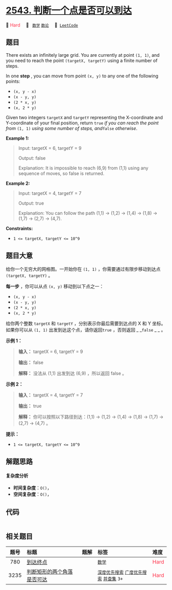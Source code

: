 # [2543. 判断一个点是否可以到达](https://leetcode.com/problems/check-if-point-is-reachable)

🔴 <font color=#ff334b>Hard</font>&emsp; 🔖&ensp; [`数学`](/leetcode-js/outline/tag/math.md) [`数论`](/leetcode-js/outline/tag/number-theory.md)&emsp; 🔗&ensp;[`LeetCode`](https://leetcode.com/problems/check-if-point-is-reachable)

## 题目

There exists an infinitely large grid. You are currently at point `(1, 1)`,
and you need to reach the point `(targetX, targetY)` using a finite number of
steps.

In one **step** , you can move from point `(x, y)` to any one of the following
points:

  * `(x, y - x)`
  * `(x - y, y)`
  * `(2 * x, y)`
  * `(x, 2 * y)`

Given two integers `targetX` and `targetY` representing the X-coordinate and
Y-coordinate of your final position, return `true` _if you can reach the point
from_ `(1, 1)` _using some number of steps, and_`false` _otherwise_.



**Example 1:**

> Input: targetX = 6, targetY = 9
> 
> Output: false
> 
> Explanation: It is impossible to reach (6,9) from (1,1) using any sequence of moves, so false is returned.

**Example 2:**

> Input: targetX = 4, targetY = 7
> 
> Output: true
> 
> Explanation: You can follow the path (1,1) -> (1,2) -> (1,4) -> (1,8) -> (1,7) -> (2,7) -> (4,7).

**Constraints:**

  * `1 <= targetX, targetY <= 10^9`


## 题目大意

给你一个无穷大的网格图。一开始你在 `(1, 1)` ，你需要通过有限步移动到达点 `(targetX, targetY)` 。

**每一步**  ，你可以从点 `(x, y)` 移动到以下点之一：

  * `(x, y - x)`
  * `(x - y, y)`
  * `(2 * x, y)`
  * `(x, 2 * y)`

给你两个整数 `targetX` 和 `targetY` ，分别表示你最后需要到达点的 X 和 Y 坐标。如果你可以从 `(1, 1)`
出发到达这个点，请你返回`true` ，否则返回 _ _`false` _ _ 。



**示例 1：**

> 
> 
> 
> 
> 
> **输入：** targetX = 6, targetY = 9
> 
> **输出：** false
> 
> **解释：** 没法从 (1,1) 出发到达 (6,9) ，所以返回 false 。
> 
> 

**示例 2：**

> 
> 
> 
> 
> 
> **输入：** targetX = 4, targetY = 7
> 
> **输出：** true
> 
> **解释：** 你可以按照以下路径到达：(1,1) -> (1,2) -> (1,4) -> (1,8) -> (1,7) -> (2,7) -> (4,7) 。
> 
> 



**提示：**

  * `1 <= targetX, targetY <= 10^9`


## 解题思路

#### 复杂度分析

- **时间复杂度**：`O()`，
- **空间复杂度**：`O()`，

## 代码

```javascript

```

## 相关题目

<!-- prettier-ignore -->
| 题号 | 标题 | 题解 | 标签 | 难度 |
| :------: | :------ | :------: | :------ | :------ |
| 780 | [到达终点](https://leetcode.com/problems/reaching-points) |  |  [`数学`](/leetcode-js/outline/tag/math.md) | <font color=#ff334b>Hard</font> |
| 3235 | [判断矩形的两个角落是否可达](https://leetcode.com/problems/check-if-the-rectangle-corner-is-reachable) |  |  [`深度优先搜索`](/leetcode-js/outline/tag/depth-first-search.md) [`广度优先搜索`](/leetcode-js/outline/tag/breadth-first-search.md) [`并查集`](/leetcode-js/outline/tag/union-find.md) `3+` | <font color=#ff334b>Hard</font> |

<style>
.blue {
    background-color: #096dd9;
    padding: 0.25rem 0.5rem;
    margin: 0;
    font-size: 0.85em;
    border-radius: 3px;
    color: white;
    font-weight: 500;
}
table th:first-of-type { width: 10%; }
table th:nth-of-type(2) { width: 35%; }
table th:nth-of-type(3) { width: 10%; }
table th:nth-of-type(4) { width: 35%; }
table th:nth-of-type(5) { width: 10%; }
</style>
